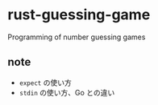 # rust-guessing-game
Programming of number guessing games

## note
- `expect` の使い方
- `stdin` の使い方、Go との違い
